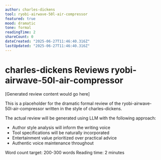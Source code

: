 ```yaml
---
author: charles-dickens
tool: ryobi-airwave-50l-air-compressor
featured: true
mood: dramatic
tone: formal
readingTime: 2
shareCount: 0
dateCreated: "2025-06-27T11:46:40.316Z"
lastUpdated: "2025-06-27T11:46:40.316Z"
---
```


# charles-dickens Reviews ryobi-airwave-50l-air-compressor

[Generated review content would go here]

This is a placeholder for the dramatic formal review of the ryobi-airwave-50l-air-compressor written in the style of charles-dickens.

The actual review will be generated using LLM with the following approach:

- Author style analysis will inform the writing voice
- Tool specifications will be naturally incorporated
- Entertainment value prioritized over practical advice
- Authentic voice maintenance throughout

Word count target: 200-300 words
Reading time: 2 minutes
